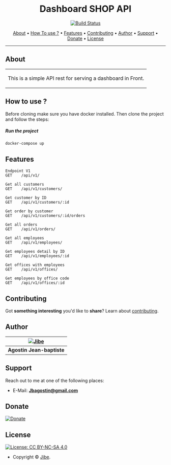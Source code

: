 <h1 align="center">Dashboard SHOP API</h1>


<p align="center">
    <a href="https://travis-ci.org/schollz/croc"><img
    src="https://img.shields.io/travis/schollz/croc.svg?style=flat-square" alt="Build
    Status"></a> 
</p>
      
<p align="center">
  <a href="#about">About</a> •
  <a href="#lipsum2">How To use ?</a> •
  <a href="#features">Features</a> •
  <a href="#contributing">Contributing</a> •
  <a href="#author">Author</a> •
  <a href="#support">Support</a> •
  <a href="#donate">Donate</a> •
  <a href="#license">License</a>
</p>

---

## About

<table>
<tr>
<td>
  
  This is a simple API rest for serving a dashboard in Front. 
  
</td>
</tr>
</table>

## How to use ?

Before cloning make sure you have docker installed. Then clone the project and follow the steps:

##### Run the project

```bash
docker-compose up
```


## Features

```http request
Endpoint V1
GET    /api/v1/
```
```http request
Get all customers
GET    /api/v1/customers/
```

```http request
Get customer by ID
GET    /api/v1/customers/:id 
```

```http request
Get order by customer
GET    /api/v1/customers/:id/orders 
```

```http request
Get all orders
GET    /api/v1/orders/              
```

```http request
Get all employees
GET    /api/v1/employees/           
```

```http request
Get employees detail by ID
GET    /api/v1/employees/:id        
```

```http request
Get offices with employees
GET    /api/v1/offices/             
```

```http request
Get employees by office code
GET    /api/v1/offices/:id
```

## Contributing

Got **something interesting** you'd like to **share**? Learn about [contributing](https://github.com/HETIC-MT-P2021/DB_AGOSTIN_P01/blob/master/contributing.md).

## Author

| [![Jibe](https://i.kym-cdn.com/photos/images/newsfeed/001/196/011/332.jpg)](https://www.linkedin.com/in/jbagostin/) 	|
|:---------------------------------------------------------------------------------------------------------:	|
|                                            **Agostin Jean-baptiste**                                            	|

## Support

Reach out to me at one of the following places:

- E-Mail: **Jbagostin@gmail.com**

## Donate

[![Donate](https://img.shields.io/badge/Donate-PayPal-blue.svg)](YOUR_EMAIL_CODE)

## License

[![License: CC BY-NC-SA 4.0](https://img.shields.io/badge/License-MIT-orange.svg?style=flat-square)](https://creativecommons.org/licenses/by-nc-sa/4.0/)

- Copyright © [Jibe]().